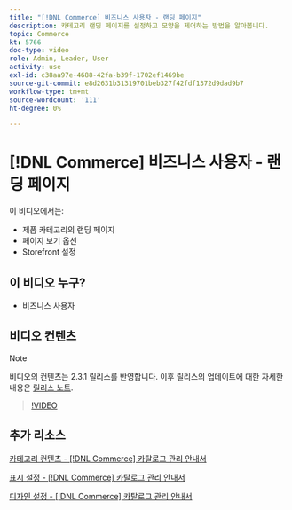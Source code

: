 ```yaml
---
title: "[!DNL Commerce] 비즈니스 사용자 - 랜딩 페이지"
description: 카테고리 랜딩 페이지를 설정하고 모양을 제어하는 방법을 알아봅니다.
topic: Commerce
kt: 5766
doc-type: video
role: Admin, Leader, User
activity: use
exl-id: c38aa97e-4688-42fa-b39f-1702ef1469be
source-git-commit: e8d2631b31319701beb327f42fdf1372d9dad9b7
workflow-type: tm+mt
source-wordcount: '111'
ht-degree: 0%

---
```


# [!DNL Commerce] 비즈니스 사용자 - 랜딩 페이지

이 비디오에서는:

- 제품 카테고리의 랜딩 페이지
- 페이지 보기 옵션
- Storefront 설정

## 이 비디오 누구?

- 비즈니스 사용자

## 비디오 컨텐츠

>[!NOTE]
>
>비디오의 컨텐츠는 2.3.1 릴리스를 반영합니다. 이후 릴리스의 업데이트에 대한 자세한 내용은 [릴리스 노트](https://experienceleague.adobe.com/docs/commerce-operations/release/notes/overview.html).

>[!VIDEO](https://video.tv.adobe.com/v/36388/?quality=12&learn=on)

## 추가 리소스

[카테고리 컨텐츠 - [!DNL Commerce] 카탈로그 관리 안내서](https://experienceleague.adobe.com/docs/commerce-admin/catalog/categories/create/categories-content-settings.html)

[표시 설정 - [!DNL Commerce] 카탈로그 관리 안내서](https://experienceleague.adobe.com/docs/commerce-admin/catalog/categories/create/categories-display-settings.html)

[디자인 설정 - [!DNL Commerce] 카탈로그 관리 안내서](https://experienceleague.adobe.com/docs/commerce-admin/catalog/categories/create/categories-custom-design.html)
